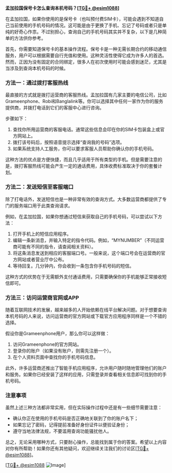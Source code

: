 **孟加拉国保号卡怎么查询本机号码？[[TG💪+ @esim1088](https://t.me/s/esim1088)]**

在孟加拉国，如果你使用的是保号卡（也叫预付费SIM卡），可能会遇到不知道自己当前使用的手机号码的情况。这可能是由于更换了手机、忘记了号码或者只是单纯的好奇心作祟。不过别担心，查询自己的手机号码其实并不复杂，以下是几种简单的方法供你参考。

首先，你需要知道保号卡的基本操作流程。保号卡是一种无需长期合约的移动通信服务，用户可以根据需要自行充值和使用。这种灵活性使得它成为许多人的首选。然而，正因为没有固定的合同绑定，很多人在初次使用时可能会感到迷茫，尤其是当涉及到查询本机号码的时候。

### 方法一：通过拨打客服热线

最直接的方式就是拨打运营商的客服热线。孟加拉国有几家主要的电信公司，比如Grameenphone、Robi和Banglalink等。你可以选择其中任何一家作为你的服务提供商，并拨打电话到它们的客服中心进行咨询。

步骤如下：
1. 查找你所用运营商的客服电话。通常这些信息会印在你的SIM卡包装盒上或官方网站上。
2. 拨打该号码后，按照语音提示选择“查询我的号码”选项。
3. 如果系统支持人工服务，你可以要求客服人员帮助你确认你的手机号码。

这种方法的优点是方便快捷，而且几乎适用于所有类型的手机。但是需要注意的是，拨打客服热线可能会产生一定的通话费用，具体收费标准取决于你的套餐计划。

### 方法二：发送短信至客服端口

除了打电话外，发送短信也是一种非常有效的查询方式。大多数运营商都提供了专门的服务端口用于此类查询请求。

例如，在孟加拉国，如果你想通过短信来获取自己的手机号码，可以尝试以下方法：
1. 打开手机上的短信应用程序。
2. 编辑一条新消息，并输入特定的指令代码。例如，“MYNUMBER”（不同运营商可能有不同的指令，请查阅相关资料）。
3. 将这条消息发送到相应的客服端口号。一般来说，这个端口号会在运营商的官方网站或者营业厅中公布。
4. 等待回复。几分钟内，你会收到一条包含你手机号码的短信。

这种方式的优势在于无需额外支付通话费用，只需要确保你的手机能够正常接收短信即可。

### 方法三：访问运营商官网或APP

随着互联网技术的发展，越来越多的人开始依赖在线平台解决问题。对于想要查询本机号码的人来说，访问运营商的官方网站或下载官方应用程序同样是一个不错的选择。

假设你是Grameenphone用户，那么你可以这样做：
1. 访问Grameenphone的官方网站。
2. 登录你的账户（如果没有账户，则需先注册一个）。
3. 在个人资料页面中查找你的手机号码信息。

此外，许多运营商还推出了智能手机应用程序，允许用户随时随地管理他们的账户和服务。如果你已经安装了这样的应用，只需登录并查看相关信息即可找到你的手机号码。

### 注意事项

虽然上述三种方法都非常实用，但在实际操作过程中还是有一些细节需要注意：
- 确认你正在使用的手机号码是否正确地关联到了你的账户名下；
- 如果忘记了密码，记得提前准备好身份证件以便验证身份；
- 遵守当地法律法规，不要滥用查询功能骚扰他人。

总之，无论采用哪种方式，只要耐心操作，总能找到属于你的答案。希望以上内容对你有所帮助！如果你还有其他疑问，欢迎继续关注我们的讨论区[[TG💪+ @esim1088](https://t.me/s/esim1088)]。

[[TG💪+ @esim1088](https://t.me/s/esim1088) ![Image](https://i.postimg.cc/4NQfJmqS/Snipaste-2025-05-13-00-14-12.png)]